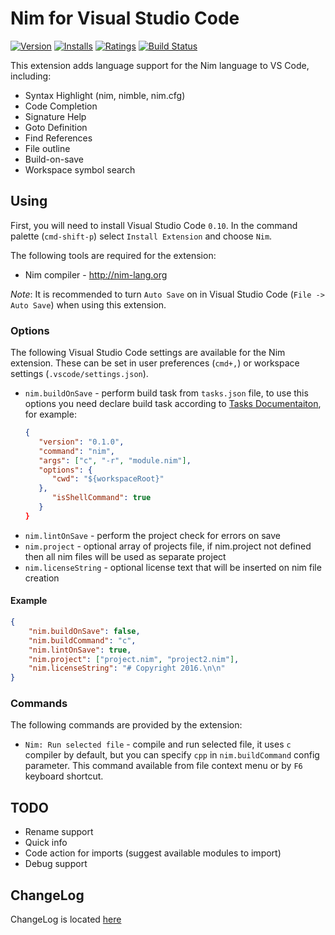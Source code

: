 # Nim for Visual Studio Code

[![Version](http://vsmarketplacebadge.apphb.com/version/kosz78.nim.svg)](https://marketplace.visualstudio.com/items?itemName=kosz78.nim)
[![Installs](http://vsmarketplacebadge.apphb.com/installs/kosz78.nim.svg)](https://marketplace.visualstudio.com/items?itemName=kosz78.nim)
[![Ratings](https://vsmarketplacebadge.apphb.com/rating/kosz78.nim.svg)](https://vsmarketplacebadge.apphb.com/rating/kosz78.nim.svg)
[![Build Status](https://travis-ci.org/pragmagic/vscode-nim.svg?branch=master)](https://travis-ci.org/pragmagic/vscode-nim)

This extension adds language support for the Nim language to VS Code, including:

- Syntax Highlight (nim, nimble, nim.cfg)
- Code Completion
- Signature Help
- Goto Definition
- Find References
- File outline
- Build-on-save
- Workspace symbol search

## Using

First, you will need to install Visual Studio Code `0.10`. 
In the command palette (`cmd-shift-p`) select `Install Extension` and choose `Nim`.  

The following tools are required for the extension:
* Nim compiler - http://nim-lang.org

_Note_: It is recommended to turn `Auto Save` on in Visual Studio Code (`File -> Auto Save`) when using this extension.  

### Options

The following Visual Studio Code settings are available for the Nim extension.  These can be set in user preferences (`cmd+,`) or workspace settings (`.vscode/settings.json`).
* `nim.buildOnSave` - perform build task from `tasks.json` file, to use this options you need declare build task according to [Tasks Documentaiton](https://code.visualstudio.com/docs/editor/taskshttps://code.visualstudio.com/docs/editor/tasks), for example:
	```json
	{
  	   "version": "0.1.0",
  	   "command": "nim",
	   "args": ["c", "-r", "module.nim"],
	   "options": {
	      "cwd": "${workspaceRoot}"
  	   },
	      "isShellCommand": true
  	   }
	}
	``` 
* `nim.lintOnSave` - perform the project check for errors on save
* `nim.project` - optional array of projects file, if nim.project not defined then all nim files will be used as separate project
* `nim.licenseString` - optional license text that will be inserted on nim file creation 


#### Example

```json
{
	"nim.buildOnSave": false,
	"nim.buildCommand": "c",
	"nim.lintOnSave": true,
	"nim.project": ["project.nim", "project2.nim"],
	"nim.licenseString": "# Copyright 2016.\n\n"
}
```

### Commands
The following commands are provided by the extension:

* `Nim: Run selected file` - compile and run selected file, it uses `c` compiler by default, but you can specify `cpp` in `nim.buildCommand` config parameter. 
This command available from file context menu or by `F6` keyboard shortcut.

## TODO

* Rename support
* Quick info
* Code action for imports (suggest available modules to import)
* Debug support 

## ChangeLog

ChangeLog is located [here](https://github.com/pragmagic/vscode-nim/blob/master/CHANGELOG.md)

